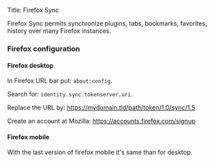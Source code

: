 Title: Firefox Sync

Firefox Sync permits synchronize plugins, tabs, bookmarks, favorites, history over many Firefox instances.

### Firefox configuration
#### Firefox desktop
In Firefox URL bar put: `about:config`.

Search for: `identity.sync.tokenserver.uri`.

Replace the URL by: https://mydomain.tld/path/token/1.0/sync/1.5

Create an account at Mozilla: https://accounts.firefox.com/signup

#### Firefox mobile
With the last version of firefox mobile it's same than for desktop.
